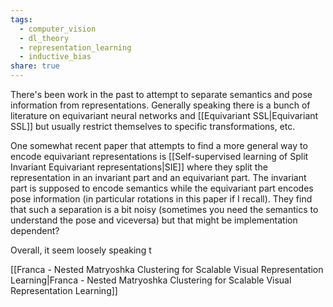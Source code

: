 ```yaml
---
tags:
  - computer_vision
  - dl_theory
  - representation_learning
  - inductive_bias
share: true
---
```

There's been work in the past to attempt to separate semantics and pose information from representations. Generally speaking there is a bunch of literature on equivariant neural networks and [[Equivariant SSL|Equivariant SSL]] but usually restrict themselves to specific transformations, etc.

One somewhat recent paper that attempts to find a more general way to encode equivariant representations is [[Self-supervised learning of Split Invariant Equivariant representations|SIE]] where they split the representation in an invariant part and an equivariant part. The invariant part is supposed to encode semantics while the equivariant part encodes pose information (in particular rotations in this paper if I recall). They find that such a separation is a bit noisy (sometimes you need the semantics to understand the pose and viceversa) but that might be implementation dependent? 

Overall, it seem loosely speaking t



[[Franca - Nested Matryoshka Clustering for Scalable Visual Representation Learning|Franca - Nested Matryoshka Clustering for Scalable Visual Representation Learning]]
